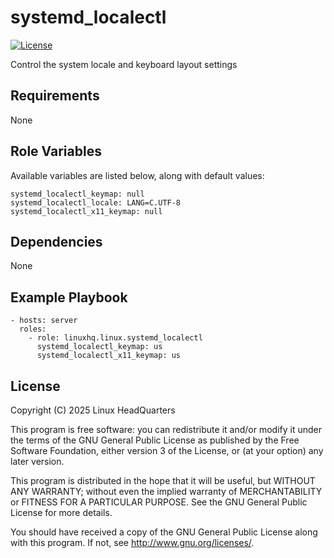 # systemd\_localectl

[![License](https://img.shields.io/badge/license-GPLv3-lightgreen)](https://www.gnu.org/licenses/gpl-3.0.en.html#license-text)

Control the system locale and keyboard layout settings

## Requirements

None

## Role Variables

Available variables are listed below, along with default values:

    systemd_localectl_keymap: null
    systemd_localectl_locale: LANG=C.UTF-8
    systemd_localectl_x11_keymap: null

## Dependencies

None

## Example Playbook

    - hosts: server
      roles:
        - role: linuxhq.linux.systemd_localectl
          systemd_localectl_keymap: us
          systemd_localectl_x11_keymap: us

## License

Copyright (C) 2025 Linux HeadQuarters

This program is free software: you can redistribute it and/or modify
it under the terms of the GNU General Public License as published by
the Free Software Foundation, either version 3 of the License, or
(at your option) any later version.

This program is distributed in the hope that it will be useful,
but WITHOUT ANY WARRANTY; without even the implied warranty of
MERCHANTABILITY or FITNESS FOR A PARTICULAR PURPOSE. See the
GNU General Public License for more details.

You should have received a copy of the GNU General Public License
along with this program. If not, see <http://www.gnu.org/licenses/>.
